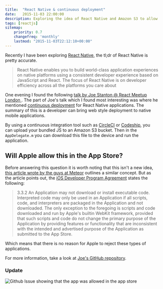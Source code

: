 ```yaml
---
title:  "React Native & continuous deployment"
date:   2015-11-03 22:00:00
description: Exploring the idea of React Native and Amazon S3 to allow for a web style continuous deployment mobile application.
tags: [reactjs]
sitemap:
    priority: 0.7
    changefreq: 'monthly'
    lastmod: "2015-11-03T22:12:10+00:00"
---
```


Recently I have been exploring [React Native](https://facebook.github.io/react-native/), the tl;dr of React Native is pretty accurate.

> React Native enables you to build world-class application experiences on native platforms using a consistent developer experience based on JavaScript and React. The focus of React Native is on developer efficiency across all the platforms you care about

One evening I found the following [talk by Joe Stanton @ React Meetup London ](https://www.youtube.com/watch?v=9j5Uam6ORLI). The part of Joe's talk which I found most interesting was where he mentioned [continuous deployment](https://youtu.be/9j5Uam6ORLI?t=19m23s) for React Native applications. The summary of this is a developer can bring web style deployment to native mobile applications.

By using a continuous integration tool such as [CircleCI](circleci.com) or [Codeship](codeship.com), you can upload your bundled JS to an Amazon S3 bucket. Then in the `AppDelegate.m` you can download this file to the device and run the application.

## Will Apple allow this in the App Store?

Before answering this question it is worth noting that this isn't a new idea, [this article wrote by the guys at Meteor](http://info.meteor.com/blog/apple-hot-code-push-mobile) outlines a similar concept. But as the article points out, the [iOS Developer Program Agreement](https://developer.apple.com/programs/terms/ios/standard/ios_program_standard_agreement_20140909.pdf) states the following:

> 3.3.2 An Application may not download or install executable code. Interpreted code may only be used in an Application if all scripts, code, and interpreters are packaged in the Application and not downloaded. The only exception to the foregoing is scripts and code downloaded and run by Apple's builtin
WebKit framework, provided that such scripts and code do not change the primary purpose of the Application by providing features or functionality that are inconsistent with the intended and advertised purpose of the Application as submitted to the App Store.

Which means that there is no reason for Apple to reject these types of applications.

For more information, take a look at [Joe's GitHub repository](https://github.com/JoeStanton/london-react).

### Update

![Github Issue showing that the app was allowed in the app store](https://s3-eu-west-1.amazonaws.com/joshuahornby/Screenshot+2015-11-12+21.36.05.png "GH Issue")
